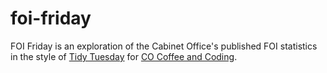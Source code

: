 
# foi-friday

<!-- badges: start -->
<!-- badges: end -->

FOI Friday is an exploration of the Cabinet Office's published FOI statistics in the style of [Tidy Tuesday](https://github.com/rfordatascience/tidytuesday) for [CO Coffee and Coding](https://co-analysis.github.io/co-coffee-and-coding/).

